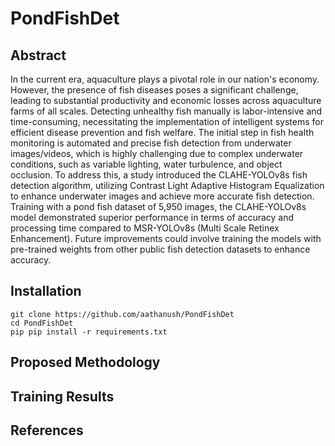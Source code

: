 # PondFishDet

## Abstract
In the current era, aquaculture plays a pivotal role in our nation's economy. However, the presence of fish diseases poses a significant challenge, leading to substantial productivity and economic losses across aquaculture farms of all scales. Detecting unhealthy fish manually is labor-intensive and time-consuming, necessitating the implementation of intelligent systems for efficient disease prevention and fish welfare. The initial step in fish health monitoring is automated and precise fish detection from underwater images/videos, which is highly challenging due to complex underwater conditions, such as variable lighting, water turbulence, and object occlusion. To address this, a study introduced the CLAHE-YOLOv8s fish detection algorithm, utilizing Contrast Light Adaptive Histogram Equalization to enhance underwater images and achieve more accurate fish detection. Training with a pond fish dataset of 5,950 images, the CLAHE-YOLOv8s model demonstrated superior performance in terms of accuracy and processing time compared to MSR-YOLOv8s (Multi Scale Retinex Enhancement). Future improvements could involve training the models with pre-trained weights from other public fish detection datasets to enhance accuracy.

## Installation
```
git clone https://github.com/aathanush/PondFishDet
cd PondFishDet
pip pip install -r requirements.txt
```

## Proposed Methodology

## Training Results 

## References

